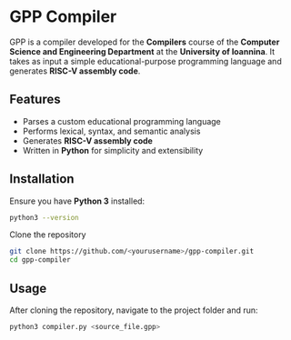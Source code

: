 # GPP Compiler

GPP is a compiler developed for the **Compilers** course of the **Computer Science and Engineering Department** at the **University of Ioannina**. It takes as input a simple educational-purpose programming language and generates **RISC-V assembly code**.

## Features

- Parses a custom educational programming language  
- Performs lexical, syntax, and semantic analysis  
- Generates **RISC-V assembly code**  
- Written in **Python** for simplicity and extensibility  

## Installation

Ensure you have **Python 3** installed:

```sh
python3 --version
```

Clone the repository

```sh
git clone https://github.com/<yourusername>/gpp-compiler.git
cd gpp-compiler
```

## Usage

After cloning the repository, navigate to the project folder and run:

```sh
python3 compiler.py <source_file.gpp>
```
